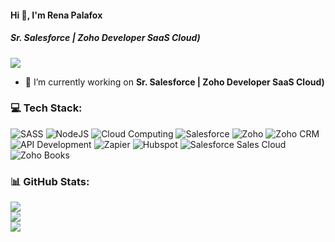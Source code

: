 #### Hi 👋, I'm Rena Palafox 
##### **Sr. Salesforce | Zoho Developer SaaS Cloud)**
[![](https://visitcount.itsvg.in/api?id=renapalafox93&icon=0&color=0)](https://visitcount.itsvg.in)

- 🔭 I’m currently working on **Sr. Salesforce | Zoho Developer SaaS Cloud)**


### 💻 Tech Stack:
![SASS](https://img.shields.io/badge/SASS-hotpink.svg?style=flat&logo=SASS&logoColor=white) ![NodeJS](https://img.shields.io/badge/node.js-6DA55F?style=flat&logo=node.js&logoColor=white) ![Cloud Computing](https://img.shields.io/badge/Cloud-Computing-%23D90007.svg?style=flat&logo=Cloud-Computing&logoColor=white) ![Salesforce](https://img.shields.io/badge/Salesforce-0078D4.svg?style=flat&logo=Salesforce&logoColor=white) ![Zoho](https://img.shields.io/badge/Zoho-EAB300?style=flat&logo=Zoho%20SV&logoColor=white) ![Zoho CRM](https://img.shields.io/badge/Zoho-CRM-FF6600?style=flat&logo=Zoho-CRM&logoColor=white) ![API Development](https://img.shields.io/badge/API-Development-F4B728?style=flat&logo=API-Development&logoColor=white) ![Zapier](https://img.shields.io/badge/Zapier-168363?style=flat&logo=Zapier&logoColor=white) ![Hubspot](https://img.shields.io/badge/Hubspot-22ADF6?style=flat&logo=Hubspot&logoColor=white) ![Salesforce Sales Cloud](https://img.shields.io/badge/Salesforce-SalesCloud-%234ea94b.svg?style=flat&logo=Salesforce-Sales-Cloud&logoColor=white) ![Zoho Books](https://img.shields.io/badge/Zoho-Books-3ECF8E?style=flat&logo=Zoho-Books&logoColor=white)


### 📊 GitHub Stats:
![](https://github-readme-stats.vercel.app/api?username=renapalafox93&theme=radical&hide_border=false&include_all_commits=true&count_private=false)<br/>
![](https://github-readme-streak-stats.herokuapp.com/?user=renapalafox93&theme=radical&hide_border=false)<br/>
![](https://github-readme-stats.vercel.app/api/top-langs/?username=renapalafox93&theme=radical&hide_border=false&include_all_commits=true&count_private=false&layout=compact)
